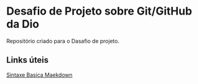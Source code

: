 # Desafio de Projeto sobre Git/GitHub da Dio
Repositório criado para o Dasafio de projeto.

## Links úteis
[Sintaxe Basica Maekdown](https://www.markdownguide.org/basic-syntax/)
